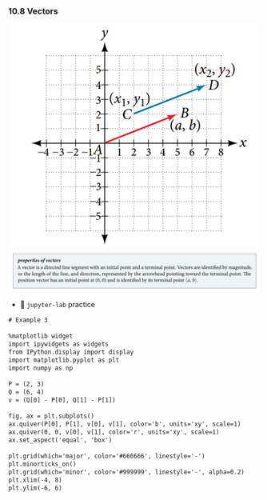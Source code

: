 ### 10.8 Vectors

![Figure 2](./ch10-08-fig2.png)
![Summary 1](./ch10-08-sum1.png)

- 🎯 `jupyter-lab` practice

``` 
# Example 3

%matplotlib widget
import ipywidgets as widgets
from IPython.display import display
import matplotlib.pyplot as plt
import numpy as np

P = (2, 3)
Q = (6, 4)
v = (Q[0] - P[0], Q[1] - P[1])

fig, ax = plt.subplots()
ax.quiver(P[0], P[1], v[0], v[1], color='b', units='xy', scale=1)
ax.quiver(0, 0, v[0], v[1], color='r', units='xy', scale=1)
ax.set_aspect('equal', 'box')

plt.grid(which='major', color='#666666', linestyle='-')
plt.minorticks_on()
plt.grid(which='minor', color='#999999', linestyle='-', alpha=0.2)  
plt.xlim(-4, 8)
plt.ylim(-6, 6)
```